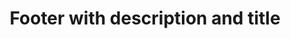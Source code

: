 ---
title: Footer with description and title
category: Marketing
paid: true
isActive: true
ltr: {"react":{"jsxTail":[{"label":"App.jsx","code":"export default () => {\n\n    const footerNavs = [\n        {\n            href: 'javascript:void()',\n            name: 'Terms'\n        },\n        {\n            href: 'javascript:void()',\n            name: 'License'\n        },\n        {\n            href: 'javascript:void()',\n            name: 'Privacy'\n        },\n        {\n            href: 'javascript:void()',\n            name: 'About us'\n        }\n    ]\n    return (\n        <footer className=\"pt-10\">\n            <div className=\"max-w-screen-xl mx-auto px-4 text-gray-600 md:px-8\">\n                <div className=\"space-y-6 sm:max-w-md sm:mx-auto sm:text-center\">\n                    <img src=\"https://www.floatui.com/logo.svg\" className=\"w-32 sm:mx-auto\" />\n                    <p>\n                        Nulla auctor metus vitae lectus iaculis, vel euismod massa efficitur.\n                    </p>\n                    <div className=\"items-center gap-x-3 space-y-3 sm:flex sm:justify-center sm:space-y-0\">\n                        <a href=\"javascript:void(0)\" className=\"block py-2 px-4 text-center text-white font-medium bg-indigo-600 duration-150 hover:bg-indigo-500 active:bg-indigo-700 rounded-lg shadow-lg hover:shadow-none\">\n                            Let's get started\n                        </a>\n                        <a href=\"javascript:void(0)\" className=\"flex items-center justify-center gap-x-2 py-2 px-4 text-gray-700 hover:text-gray-500 font-medium duration-150 active:bg-gray-100 border rounded-lg md:inline-flex\">\n                            Get access\n                            <svg xmlns=\"http://www.w3.org/2000/svg\" viewBox=\"0 0 20 20\" fill=\"currentColor\" className=\"w-5 h-5\">\n                                <path fillRule=\"evenodd\" d=\"M2 10a.75.75 0 01.75-.75h12.59l-2.1-1.95a.75.75 0 111.02-1.1l3.5 3.25a.75.75 0 010 1.1l-3.5 3.25a.75.75 0 11-1.02-1.1l2.1-1.95H2.75A.75.75 0 012 10z\" clipRule=\"evenodd\" />\n                            </svg>\n                        </a>\n                    </div>\n                </div>\n                <div className=\"mt-10 py-10 border-t items-center justify-between sm:flex\">\n                    <p>© 2022 Float UI Inc. All rights reserved.</p>\n                    <ul className=\"flex flex-wrap items-center gap-4 mt-6 sm:text-sm sm:mt-0\">\n                        {\n                            footerNavs.map((item, idx) => (\n                                <li className=\"text-gray-800 hover:text-gray-500 duration-150\">\n                                    <a key={idx} href={item.href}>\n                                        {item.name}\n                                    </a>\n                                </li>\n                            ))\n                        }\n                    </ul>\n                </div>\n            </div>\n        </footer>\n    )\n}"}],"jsxCss":[]},"preview":"function App() {\n\n    const footerNavs = [\n        {\n            href: 'javascript:void()',\n            name: 'Terms'\n        },\n        {\n            href: 'javascript:void()',\n            name: 'License'\n        },\n        {\n            href: 'javascript:void()',\n            name: 'Privacy'\n        },\n        {\n            href: 'javascript:void()',\n            name: 'About us'\n        }\n    ]\n    return (\n        <footer className=\"pt-10\">\n            <div className=\"max-w-screen-xl mx-auto px-4 text-gray-600 md:px-8\">\n                <div className=\"space-y-6 sm:max-w-md sm:mx-auto sm:text-center\">\n                    <img src=\"https://www.floatui.com/logo.svg\" className=\"w-32 sm:mx-auto\" />\n                    <p>\n                        Nulla auctor metus vitae lectus iaculis, vel euismod massa efficitur.\n                    </p>\n                    <div className=\"items-center gap-x-3 space-y-3 sm:flex sm:justify-center sm:space-y-0\">\n                        <a href=\"javascript:void(0)\" className=\"block py-2 px-4 text-center text-white font-medium bg-indigo-600 duration-150 hover:bg-indigo-500 active:bg-indigo-700 rounded-lg shadow-lg hover:shadow-none\">\n                            Let's get started\n                        </a>\n                        <a href=\"javascript:void(0)\" className=\"flex items-center justify-center gap-x-2 py-2 px-4 text-gray-700 hover:text-gray-500 font-medium duration-150 active:bg-gray-100 border rounded-lg md:inline-flex\">\n                            Get access\n                            <svg xmlns=\"http://www.w3.org/2000/svg\" viewBox=\"0 0 20 20\" fill=\"currentColor\" className=\"w-5 h-5\">\n                                <path fillRule=\"evenodd\" d=\"M2 10a.75.75 0 01.75-.75h12.59l-2.1-1.95a.75.75 0 111.02-1.1l3.5 3.25a.75.75 0 010 1.1l-3.5 3.25a.75.75 0 11-1.02-1.1l2.1-1.95H2.75A.75.75 0 012 10z\" clipRule=\"evenodd\" />\n                            </svg>\n                        </a>\n                    </div>\n                </div>\n                <div className=\"mt-10 py-10 border-t items-center justify-between sm:flex\">\n                    <p>© 2022 Float UI Inc. All rights reserved.</p>\n                    <ul className=\"flex flex-wrap items-center gap-4 mt-6 sm:text-sm sm:mt-0\">\n                        {\n                            footerNavs.map((item, idx) => (\n                                <li className=\"text-gray-800 hover:text-gray-500 duration-150\">\n                                    <a key={idx} href={item.href}>\n                                        {item.name}\n                                    </a>\n                                </li>\n                            ))\n                        }\n                    </ul>\n                </div>\n            </div>\n        </footer>\n    )\n}","vue":{"vueCss":[],"vueTail":[]}}
rtl: {"preview":"function App() {\n    const footerNavs = [\n        {\n            href: 'javascript:void()',\n            name: 'الشروط'\n        },\n        {\n            href: 'javascript:void()',\n            name: 'الرخصة'\n        },\n        {\n            href: 'javascript:void()',\n            name: 'الخصوصية'\n        },\n        {\n            href: 'javascript:void()',\n            name: 'عنا'\n        }\n    ]\n\n    return (\n        <footer className=\"pt-10\">\n            <div className=\"max-w-screen-xl mx-auto px-4 text-gray-600 md:px-8\">\n                <div className=\"space-y-6 sm:max-w-md sm:mx-auto sm:text-center\">\n                    <img src=\"https://www.floatui.com/logo.svg\" className=\"w-32 sm:mx-auto\" />\n                    <p>\n                        لا يوجد خوف لدى المؤلف من استهداف الحياة أو الأداء الجماهيري.\n                    </p>\n                    <div className=\"items-center gap-x-3 space-y-3 sm:flex sm:justify-center sm:space-y-0\">\n                        <a href=\"javascript:void(0)\" className=\"block py-2 px-4 text-center text-white font-medium bg-indigo-600 duration-150 hover:bg-indigo-500 active:bg-indigo-700 rounded-lg shadow-lg hover:shadow-none\">\n                            هيا بنا نبدأ\n                        </a>\n                        <a href=\"javascript:void(0)\" className=\"flex items-center justify-center gap-x-2 py-2 px-4 text-gray-700 hover:text-gray-500 font-medium duration-150 active:bg-gray-100 border rounded-lg md:inline-flex\">\n                            الحصول على إمكانية الوصول\n                            <svg xmlns=\"http://www.w3.org/2000/svg\" fill=\"none\" viewBox=\"0 0 24 24\" stroke-width=\"1.5\" stroke=\"currentColor\" className=\"w-5 h-5\">\n                                <path stroke-linecap=\"round\" stroke-linejoin=\"round\" d=\"M6.75 15.75L3 12m0 0l3.75-3.75M3 12h18\" />\n                            </svg>\n\n                        </a>\n                    </div>\n                </div>\n                <div className=\"mt-10 py-10 border-t items-center justify-between sm:flex\">\n                    <p>© جميع الحقوق محفوظة لدى Float UI</p>\n                    <ul className=\"flex flex-wrap items-center gap-4 mt-6 sm:text-sm sm:mt-0\">\n                        {\n                            footerNavs.map((item, idx) => (\n                                <li className=\"text-gray-800 hover:text-gray-500 duration-150\">\n                                    <a key={idx} href={item.href}>\n                                        {item.name}\n                                    </a>\n                                </li>\n                            ))\n                        }\n                    </ul>\n                </div>\n            </div>\n        </footer>\n    )\n}","react":{"jsxTail":[{"code":"export default () => {\n    const footerNavs = [\n        {\n            href: 'javascript:void()',\n            name: 'الشروط'\n        },\n        {\n            href: 'javascript:void()',\n            name: 'الرخصة'\n        },\n        {\n            href: 'javascript:void()',\n            name: 'الخصوصية'\n        },\n        {\n            href: 'javascript:void()',\n            name: 'عنا'\n        }\n    ]\n\n    return (\n        <footer className=\"pt-10\">\n            <div className=\"max-w-screen-xl mx-auto px-4 text-gray-600 md:px-8\">\n                <div className=\"space-y-6 sm:max-w-md sm:mx-auto sm:text-center\">\n                    <img src=\"https://www.floatui.com/logo.svg\" className=\"w-32 sm:mx-auto\" />\n                    <p>\n                        لا يوجد خوف لدى المؤلف من استهداف الحياة أو الأداء الجماهيري.\n                    </p>\n                    <div className=\"items-center gap-x-3 space-y-3 sm:flex sm:justify-center sm:space-y-0\">\n                        <a href=\"javascript:void(0)\" className=\"block py-2 px-4 text-center text-white font-medium bg-indigo-600 duration-150 hover:bg-indigo-500 active:bg-indigo-700 rounded-lg shadow-lg hover:shadow-none\">\n                            هيا بنا نبدأ\n                        </a>\n                        <a href=\"javascript:void(0)\" className=\"flex items-center justify-center gap-x-2 py-2 px-4 text-gray-700 hover:text-gray-500 font-medium duration-150 active:bg-gray-100 border rounded-lg md:inline-flex\">\n                            الحصول على إمكانية الوصول\n                            <svg xmlns=\"http://www.w3.org/2000/svg\" fill=\"none\" viewBox=\"0 0 24 24\" stroke-width=\"1.5\" stroke=\"currentColor\" className=\"w-5 h-5\">\n                                <path stroke-linecap=\"round\" stroke-linejoin=\"round\" d=\"M6.75 15.75L3 12m0 0l3.75-3.75M3 12h18\" />\n                            </svg>\n\n                        </a>\n                    </div>\n                </div>\n                <div className=\"mt-10 py-10 border-t items-center justify-between sm:flex\">\n                    <p>© جميع الحقوق محفوظة لدى Float UI</p>\n                    <ul className=\"flex flex-wrap items-center gap-4 mt-6 sm:text-sm sm:mt-0\">\n                        {\n                            footerNavs.map((item, idx) => (\n                                <li className=\"text-gray-800 hover:text-gray-500 duration-150\">\n                                    <a key={idx} href={item.href}>\n                                        {item.name}\n                                    </a>\n                                </li>\n                            ))\n                        }\n                    </ul>\n                </div>\n            </div>\n        </footer>\n    )\n}","label":"App.jsx"}],"jsxCss":[]},"vue":{"vueCss":[],"vueTail":[]}}
slug: /footers
id: dad2c486-a5f0-4f92-8e7b-4f697cf07807
created_at: 1670156556401
---